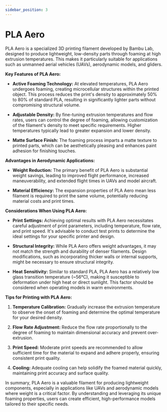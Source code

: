 ```yaml
---
sidebar_position: 3
---
```


# PLA Aero

PLA Aero is a specialized 3D printing filament developed by Bambu Lab, designed to produce lightweight, low-density parts through foaming at high extrusion temperatures. This makes it particularly suitable for applications such as unmanned aerial vehicles (UAVs), aerodynamic models, and gliders. 

**Key Features of PLA Aero:**

- **Active Foaming Technology:** At elevated temperatures, PLA Aero undergoes foaming, creating microcellular structures within the printed object. This process reduces the print's density to approximately 50% to 80% of standard PLA, resulting in significantly lighter parts without compromising structural volume. 

- **Adjustable Density:** By fine-tuning extrusion temperatures and flow rates, users can control the degree of foaming, allowing customization of the filament's density to meet specific requirements. Higher temperatures typically lead to greater expansion and lower density. 

- **Matte Surface Finish:** The foaming process imparts a matte texture to printed parts, which can be aesthetically pleasing and enhances paint adhesion for finishing touches. 

**Advantages in Aerodynamic Applications:**

- **Weight Reduction:** The primary benefit of PLA Aero is substantial weight savings, leading to improved flight performance, increased maneuverability, and extended flight times in UAVs and model aircraft. 

- **Material Efficiency:** The expansion properties of PLA Aero mean less filament is required to print the same volume, potentially reducing material costs and print times. 

**Considerations When Using PLA Aero:**

- **Print Settings:** Achieving optimal results with PLA Aero necessitates careful adjustment of print parameters, including temperature, flow rate, and print speed. It's advisable to conduct test prints to determine the ideal settings for your specific printer and design. 

- **Structural Integrity:** While PLA Aero offers weight advantages, it may not match the strength and durability of denser filaments. Design modifications, such as incorporating thicker walls or internal supports, might be necessary to ensure structural integrity. 

- **Heat Sensitivity:** Similar to standard PLA, PLA Aero has a relatively low glass transition temperature (~56°C), making it susceptible to deformation under high heat or direct sunlight. This factor should be considered when operating models in warm environments. 

**Tips for Printing with PLA Aero:**

1. **Temperature Calibration:** Gradually increase the extrusion temperature to observe the onset of foaming and determine the optimal temperature for your desired density. 

2. **Flow Rate Adjustment:** Reduce the flow rate proportionally to the degree of foaming to maintain dimensional accuracy and prevent over-extrusion. 

3. **Print Speed:** Moderate print speeds are recommended to allow sufficient time for the material to expand and adhere properly, ensuring consistent print quality. 

4. **Cooling:** Adequate cooling can help solidify the foamed material quickly, maintaining print accuracy and surface quality. 

In summary, PLA Aero is a valuable filament for producing lightweight components, especially in applications like UAVs and aerodynamic models where weight is a critical factor. By understanding and leveraging its unique foaming properties, users can create efficient, high-performance models tailored to their specific needs.

 